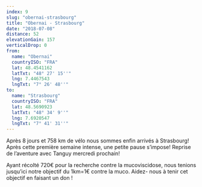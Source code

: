 ```yaml
---
index: 9
slug: "obernai-strasbourg"
title: "Obernai - Strasbourg"
date: "2018-07-08"
distance: 52
elevationGain: 157
verticalDrop: 0
from:
  name: "Obernai"
  countryISO: "FRA"
  lat: 48.4541162
  latTxt: "48° 27' 15''"
  lng: 7.4467543
  lngTxt: "7° 26' 48''"
to:
  name: "Strasbourg"
  countryISO: "FRA"
  lat: 48.5690923
  latTxt: "48° 34' 9''"
  lng: 7.6920547
  lngTxt: "7° 41' 31''"
---
```


Après 8 jours et 758 km de vélo nous sommes enfin arrivés à Strasbourg! Après cette première semaine intense, une petite pause s’impose! Reprise de l’aventure avec Tanguy mercredi prochain! 

Ayant récolté 720€ pour la recherche contre la mucoviscidose, nous tenions jusqu’ici notre objectif du 1km=1€ contre la muco. Aidez- nous à tenir cet objectif en faisant un don !

